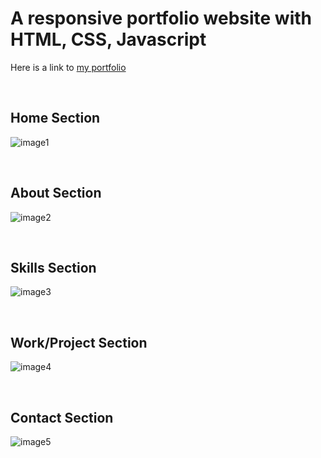 # A responsive portfolio website with HTML, CSS, Javascript

Here is a link to  [my portfolio](https://kunal-portfolio.netlify.app/)

<br>

## Home Section
![image1](https://user-images.githubusercontent.com/48962753/111059545-6ea5a680-84bc-11eb-9763-e3be2959df1f.PNG)

<br>

## About Section
![image2](https://user-images.githubusercontent.com/48962753/111059580-baf0e680-84bc-11eb-9bf8-12b88e803651.PNG)

<br>

## Skills Section
![image3](https://user-images.githubusercontent.com/48962753/111059581-bf1d0400-84bc-11eb-896a-b87218102b69.PNG)

<br>

## Work/Project Section
![image4](https://user-images.githubusercontent.com/48962753/111059582-c04e3100-84bc-11eb-9898-9abe3a0470c6.PNG)

<br>

## Contact Section
![image5](https://user-images.githubusercontent.com/48962753/111059585-c5ab7b80-84bc-11eb-8eac-d7d0510bfd9e.PNG)
